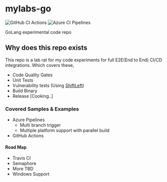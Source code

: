 # mylabs-go
![GitHub CI Actions](https://github.com/ashokrajar/mylabs-go/workflows/CI%20Pipeline/badge.svg?branch=master) ![Azure CI Pipelines](https://dev.azure.com/ashokrajar/testpad/_apis/build/status/ashokrajar.mylabs-go?branchName=master)

GoLang experimental code repo

## Why does this repo exists

This repo is a lab rat for my code experiments for full E2E(End to End) CI/CD integrations.
Which covers these,

* Code Quality Gates
* Unit Tests
* Vulnerability tests (Using [ShiftLeft](https://www.shiftleft.io))
* Build Binary
* Release [Cooking..]

### Covered Samples & Examples
* Azure Pipelines
  * Multi branch trigger
  * Multiple platform support with parallel build
* GitHub Actions

#### Road Map
* Travis CI
* Semaphore
* More TBD
* Windows Support
